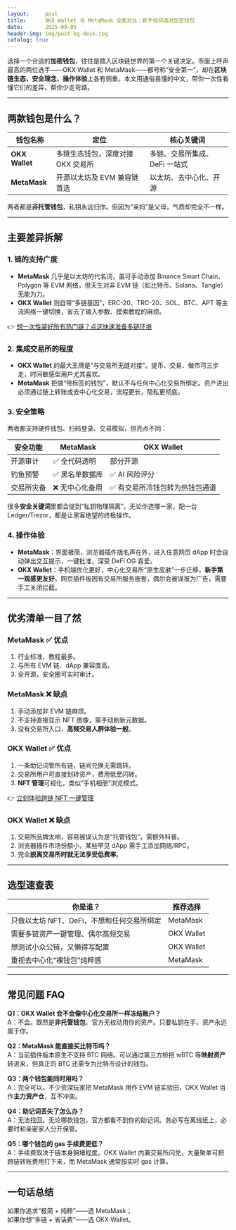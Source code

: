 ```yaml
---
layout:     post
title:      OKX Wallet 与 MetaMask 全面对比：新手如何选对加密钱包
date:       2025-09-05
header-img: img/post-bg-desk.jpg
catalog: true
---
```


选择一个合适的**加密钱包**，往往是踏入区块链世界的第一个关键决定。市面上呼声最高的两位选手——OKX Wallet 和 MetaMask——都号称“安全第一”，却在**区块链生态、安全理念、操作体验**上各有侧重。本文用通俗易懂的中文，带你一次性看懂它们的差异，帮你少走弯路。

---

## 两款钱包是什么？

| 钱包名称 | 定位 | 核心关键词 |
| --- | --- | --- |
| **OKX Wallet** | 多链生态钱包，深度对接 OKX 交易所 | 多链、交易所集成、DeFi 一站式 |
| **MetaMask** | 开源以太坊及 EVM 兼容链首选 | 以太坊、去中心化、开源 |

两者都是**非托管钱包**，私钥永远归你。但因为“亲妈”是父母，气质却完全不一样。

---

## 主要差异拆解

### 1. 链的支持广度

- **MetaMask** 几乎是以太坊的代名词，虽可手动添加 Binance Smart Chain、Polygon 等 EVM 网络，但天生对非 EVM 链（如比特币、Solana、Tangle）无能为力。
- **OKX Wallet** 则自带“多链基因”，ERC-20、TRC-20、SOL、BTC、APT 等主流网络一键切换，省去了输入参数、摸索教程的麻烦。

👉 [想一次性装好所有热门链？点这快速准备多链环境](https://okxdog.com/)

### 2. 集成交易所的程度

- **OKX Wallet** 的最大王牌是“与交易所无缝对接”。提币、交易、做市可三步走，时间敏感型用户尤其喜欢。
- **MetaMask** 拒做“带标签的钱包”，默认不与任何中心化交易所绑定。资产进出必须通过链上转账或去中心化交易，流程更长，隐私更彻底。

### 3. 安全策略

两者都支持硬件钱包、扫码登录、交易模拟，但亮点不同：

| 安全功能 | MetaMask | OKX Wallet |
| --- | --- | --- |
| 开源审计 | ✅ 全代码透明 | 部分开源 |
| 钓鱼预警 | ✅ 黑名单数据库 | ✅ AI 风险评分 |
| 交易所灾备 | ❌ 无中心化备用 | ✅ 有交易所冷钱包转为热钱包通道 |

很多**安全关键词**里都会提到“私钥物理隔离”。无论你选哪一家，配一台 Ledger/Trezor，都是让黑客绝望的终极操作。

### 4. 操作体验

- **MetaMask**：界面极简，浏览器插件版名声在外，进入任意网页 dApp 时会自动弹出交互提示，一键批准，深受 DeFi OG 喜爱。
- **OKX Wallet**：手机端优化更好，中心化交易所“原生皮肤”一步迁移，**新手第一观感更友好**。网页插件板因有交易所服务嵌套，偶尔会被误报为广告，需要手工关闭拦截。

---

## 优劣清单一目了然

### MetaMask ✅ 优点

1. 行业标准，教程最多。
2. 与所有 EVM 链、dApp 兼容度高。
3. 全开源，安全圈可实时审计。

### MetaMask ❌ 缺点

1. 手动添加非 EVM 链麻烦。
2. 不支持直接显示 NFT 图像，需手动刷新元数据。
3. 没有交易所入口，**高频交易人群体验一般**。

### OKX Wallet ✅ 优点

1. 一条助记词管所有链，链间兑换无需跳转。
2. 交易所用户可直接划转资产，费用低至闪转。
3. **NFT 管理**可视化，类似“手机相册”浏览模式。

👉 [立刻体验跨链 NFT 一键管理](https://okxdog.com/)

### OKX Wallet ❌ 缺点

1. 交易所品牌太响，容易被误认为是“托管钱包”，需额外科普。
2. 浏览器插件市场份额小，某些罕见 dApp 需手工添加网络/RPC。
3. 完全**脱离交易所时就无法享受低费率**。

---

## 选型速查表

| 你是谁？ | 推荐选择 |
| --- | --- |
| 只做以太坊 NFT、DeFi，不想和任何交易所绑定 | MetaMask |
| 需要多链资产一键管理、偶尔高频交易 | OKX Wallet |
| 想测试小众公链，又懒得写配置 | OKX Wallet |
| 重视去中心化“裸钱包”纯粹感 | MetaMask |

---

## 常见问题 FAQ

**Q1：OKX Wallet 会不会像中心化交易所一样冻结账户？**  
A：不会。既然是**非托管钱包**，官方无权动用你的资产。只要私钥在手，资产永远属于你。

**Q2：MetaMask 能直接买比特币吗？**  
A：当前插件版本原生不支持 BTC 网络。可以通过第三方桥把 wBTC 等**映射资产**转进来，但真正的 BTC 还需专为比特币设计的钱包。

**Q3：两个钱包能同时用吗？**  
A：完全可以。不少资深玩家把 MetaMask 用作 EVM 链实验田，OKX Wallet 当作**主力资产仓**，互不冲突。

**Q4：助记词丢失了怎么办？**  
A：无法找回。无论哪款钱包，官方都看不到你的助记词。务必写在离线纸上，必要时和亲密家人分开保管。

**Q5：哪个钱包的 gas 手续费更低？**  
A：手续费取决于链本身拥堵程度。OKX Wallet 内置交易所闪兑，大量聚单可把跨链转账费用打下来，而 MetaMask 通常按实时 gas 计算。

---

## 一句话总结

如果你追求“极简 + 纯粹”——选 MetaMask；  
如果你想“多链 + 省话费”——选 OKX Wallet。